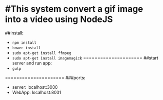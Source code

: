 #This system convert a gif image into a video using NodeJS
====================
##install:
  - `npm install`
  - `bower install`
  - `sudo apt-get install ffmpeg`
  - `sudo apt-get install imagemagick`
=====================
##start server and run app:
  - `gulp`<br>

=====================
###ports:
  - server: localhost:3000
  - WebApp: localhost:8001

